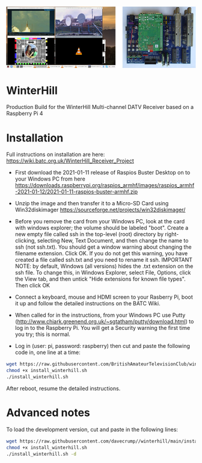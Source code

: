 ![winterhill banner](/configs/WH_Title.jpg)
# WinterHill
Production Build for the WinterHill Multi-channel DATV Receiver based on a Raspberry Pi 4

# Installation

Full instructions on installation are here: https://wiki.batc.org.uk/WinterHill_Receiver_Project

- First download the 2021-01-11 release of Raspios Buster Desktop on to your Windows PC from here https://downloads.raspberrypi.org/raspios_armhf/images/raspios_armhf-2021-01-12/2021-01-11-raspios-buster-armhf.zip

- Unzip the image and then transfer it to a Micro-SD Card using Win32diskimager https://sourceforge.net/projects/win32diskimager/

- Before you remove the card from your Windows PC, look at the card with windows explorer; the volume should be labeled "boot".  Create a new empty file called ssh in the top-level (root) directory by right-clicking, selecting New, Text Document, and then change the name to ssh (not ssh.txt).  You should get a window warning about changing the filename extension.  Click OK.  If you do not get this warning, you have created a file called ssh.txt and you need to rename it ssh.  IMPORTANT NOTE: by default, Windows (all versions) hides the .txt extension on the ssh file.  To change this, in Windows Explorer, select File, Options, click the View tab, and then untick "Hide extensions for known file types". Then click OK

- Connect a keyboard, mouse and HDMI screen to your Rasberry Pi, boot it up and follow the detailed instructions on the BATC Wiki.

- When called for in the instructions, from your Windows PC use Putty (http://www.chiark.greenend.org.uk/~sgtatham/putty/download.html) to log in to the Raspberry Pi.  You will get a Security warning the first time you try; this is normal.

- Log in (user: pi, password: raspberry) then cut and paste the following code in, one line at a time:

```sh
wget https://raw.githubusercontent.com/BritishAmateurTelevisionClub/winterhill/main/install_winterhill.sh
chmod +x install_winterhill.sh
./install_winterhill.sh
```
After reboot, resume the detailed instructions.

# Advanced notes

To load the development version, cut and paste in the following lines:

```sh
wget https://raw.githubusercontent.com/davecrump//winterhill/main/install_winterhill.sh
chmod +x install_winterhill.sh
./install_winterhill.sh -d
```
